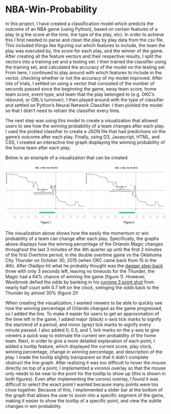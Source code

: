 # NBA-Win-Probability
In this project, I have created a classification model which predicts the outcome of an NBA game (using Python), based on certain features of a play (e.g the score at the time, the type of the play, etc). In order to achieve this I first needed to parse and clean the play by play data from the csv file. This included things like figuring out which features to include, the team the play was executed by, the score for each play, and the winner of the game. After creating all the feature vectors and their respective results, I split the vectors into a training set and a testing set. I then trained the classifier using the training set, and calculated the accuracy of the model on the testing set. From here, I continued to play around with which features to include in the vector, checking whether or not the accuracy of my model improved. After lots of trials, I settled on using a vector that consisted of the number of seconds passed since the beginning the game, away team score, home team score, event type, and team that the play belonged to (e.g. OKC’s rebound, or ORL’s turnover). I then played around with the type of classifier and settled on Python’s Neural Network Classifier. I then pickled the model so that I didn’t need to retrain the classifier every time.

The next step was using this model to create a visualization that allowed users to see how the winning probability of a team changes after each play. I used the pickled classifier to create a JSON file that had predictions on the game’s outcome after each play. Finally, using D3, Javascript, HTML, and CSS, I created an interactive line graph displaying the winning probability of the home team after each play.  

Below is an example of a visualization that can be created.

![Alt text](/visualization_example.png?raw=true "Visualization Example")

The visualization above shows how the easily the momentum or win probability of a team can change after each play. Specifically, the graphs above displays how the winning percentage of the Orlando Magic changes throughout the last 3 minutes of the 4th quarter up until the first 2 minutes of the first Overtime period, in the double overtime game vs the Oklahoma City Thunder on October 30, 2015 (when OKC came back from 15 in the 4th). After Oladipo hit what he probably thought was the [dagger step-back](https://www.youtube.com/watch?v=v-rVygT70EA) three with only 3 seconds left, leaving no timeouts for the Thunder, the Magic had a 64% chance of winning the game (figure 1). However, Westbrook defied the odds by banking in his [running 3 point shot](https://www.youtube.com/watch?v=v-rVygT70EA#t=10s) from nearly half court with 0.7 left on the clock, swinging the odds back to the Thunder by almost 30% (figure 2)!

When creating the visualization, I wanted viewers to be able to quickly see how the winning percentage of Orlando changed as the game progressed, so I added the line. To make it easier for users to get an approximation of the time left in the game, I added major (black) x-axis tick marks to signify the start/end of a period, and minor (grey) tick marks to signify every minute passed. I also added 0, 0.5, and 1, tick marks on the y-axis to give viewers a quick way to estimate the current win probability of the home team. Next, in order to give a more detailed explanation of each point, I added a tooltip feature, which displayed the current score, play clock, winning percentage, change in winning percentage, and description of the play. I made the tooltip slightly transparent so that it didn't complete obstruct the line graph. After realizing it was too difficult to hover the mouse directly on top of a point, I implemented a voronoi overlay so that the mouse only needs to be near to the point for the tooltip to show up (this is shown in both figures). Even after implementing the voronoi overlay, I found it was difficult to select the exact point I wanted because many points were too close together. Because of this, I implemented a slider bar at the bottom of the graph that allows the user to zoom into a specific segment of the game, making it easier to show the tooltip of a specific point, and view the subtle changes in win probability.
